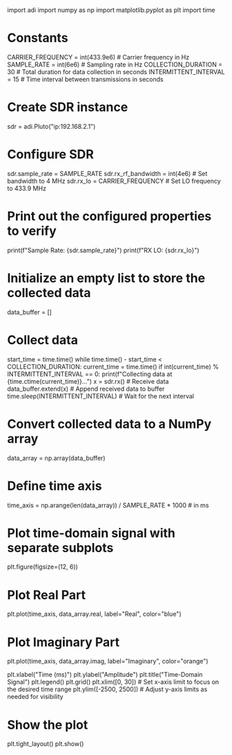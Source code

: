 import adi
import numpy as np
import matplotlib.pyplot as plt
import time

# Constants
CARRIER_FREQUENCY = int(433.9e6)  # Carrier frequency in Hz
SAMPLE_RATE = int(6e6)  # Sampling rate in Hz
COLLECTION_DURATION = 30  # Total duration for data collection in seconds
INTERMITTENT_INTERVAL = 15  # Time interval between transmissions in seconds

# Create SDR instance
sdr = adi.Pluto("ip:192.168.2.1")

# Configure SDR
sdr.sample_rate = SAMPLE_RATE
sdr.rx_rf_bandwidth = int(4e6)  # Set bandwidth to 4 MHz
sdr.rx_lo = CARRIER_FREQUENCY  # Set LO frequency to 433.9 MHz

# Print out the configured properties to verify
print(f"Sample Rate: {sdr.sample_rate}")
print(f"RX LO: {sdr.rx_lo}")

# Initialize an empty list to store the collected data
data_buffer = []

# Collect data
start_time = time.time()
while time.time() - start_time < COLLECTION_DURATION:
    current_time = time.time()
    if int(current_time) % INTERMITTENT_INTERVAL == 0:
        print(f"Collecting data at {time.ctime(current_time)}...")
        x = sdr.rx()  # Receive data
        data_buffer.extend(x)  # Append received data to buffer
        time.sleep(INTERMITTENT_INTERVAL)  # Wait for the next interval

# Convert collected data to a NumPy array
data_array = np.array(data_buffer)

# Define time axis
time_axis = np.arange(len(data_array)) / SAMPLE_RATE * 1000  # in ms

# Plot time-domain signal with separate subplots
plt.figure(figsize=(12, 6))

# Plot Real Part
plt.plot(time_axis, data_array.real, label="Real", color="blue")
# Plot Imaginary Part
plt.plot(time_axis, data_array.imag, label="Imaginary", color="orange")

plt.xlabel("Time (ms)")
plt.ylabel("Amplitude")
plt.title("Time-Domain Signal")
plt.legend()
plt.grid()
plt.xlim([0, 30])  # Set x-axis limit to focus on the desired time range
plt.ylim([-2500, 2500])  # Adjust y-axis limits as needed for visibility

# Show the plot
plt.tight_layout()
plt.show()
